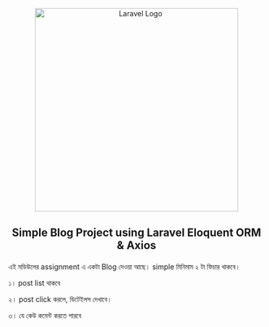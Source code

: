 <p align="center"><img src="https://raw.githubusercontent.com/laravel/art/master/logo-lockup/5%20SVG/2%20CMYK/1%20Full%20Color/laravel-logolockup-cmyk-red.svg" width="400" alt="Laravel Logo"></p>


## <p align="center">Simple Blog Project using Laravel Eloquent ORM & Axios 

<p>এই মডিউলের assignment এ একটা Blog দেওয়া আছে।  simple মিনিমাম ২ টা ফিচার থাকবে। </p>
<p>১। post list থাকবে </p>
<p>২। post click করলে,  ডিটেইলস দেখাবে। </p>
<p>৩। যে কেউ কমেন্ট করতে পারবে</p>